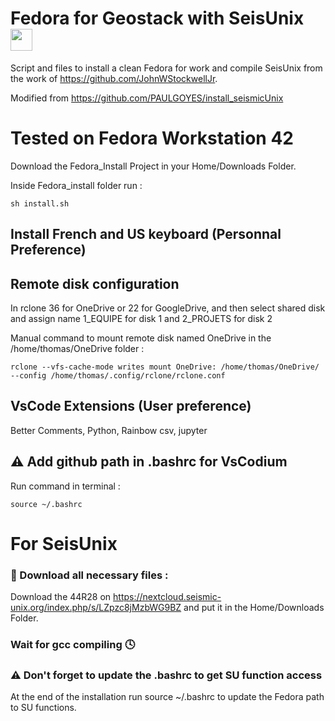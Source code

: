 # Fedora for Geostack with SeisUnix <img src="https://upload.wikimedia.org/wikipedia/commons/3/3f/Fedora_logo.svg" width="35">
Script and files to install a clean Fedora for work and compile SeisUnix from the work of https://github.com/JohnWStockwellJr.

Modified from https://github.com/PAULGOYES/install_seismicUnix

# Tested on Fedora Workstation 42 

Download the Fedora_Install Project in your Home/Downloads Folder. 

Inside Fedora_install folder run :
```console
sh install.sh
```


## Install French and US keyboard (Personnal Preference)

## Remote disk configuration
In rclone 36 for OneDrive or 22 for GoogleDrive, and then select shared disk and assign name 1_EQUIPE for disk 1 and 2_PROJETS for disk 2

Manual command to mount remote disk named OneDrive in the /home/thomas/OneDrive folder :
```console
rclone --vfs-cache-mode writes mount OneDrive: /home/thomas/OneDrive/ --config /home/thomas/.config/rclone/rclone.conf 
```

## VsCode Extensions (User preference)
Better Comments, Python, Rainbow csv, jupyter

## :warning: Add github path in .bashrc for VsCodium
Run command in terminal : 
```console
source ~/.bashrc
```

# For SeisUnix

### :file_folder: Download all necessary files :
Download the 44R28 on https://nextcloud.seismic-unix.org/index.php/s/LZpzc8jMzbWG9BZ and put it in the Home/Downloads Folder.

### Wait for gcc compiling :clock4:

### :warning: Don't forget to update the .bashrc to get SU function access 
At the end of the installation run source ~/.bashrc to update the Fedora path to SU functions.
